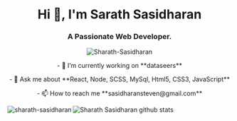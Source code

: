 
<h1 align="center">Hi 👋, I'm Sarath Sasidharan</h1>
<h3 align="center">A Passionate Web Developer.</h3>



<p align="center"> <img src="https://komarev.com/ghpvc/?username=sharath-sasidharan" alt="Sharath-Sasidharan" /> </p>
<p align="center">
- 🔭 I’m currently working on **dataseers**
<p align="center">
- 💬 Ask me about **React, Node, SCSS, MySql, Html5, CSS3, JavaScript**
<p align="center">
- 📫 How to reach me **sasidharansteven@gmail.com**
</p>

<p align="center">


 <a href="https://app.daily.dev/sharath" src="https://api.daily.dev/devcards/d6f631de3574451e89acf74a72f2f84a.png?r=0sz" width="400" alt="Sarath Sasidharan's Dev Card"/></a>
</p>


<p><img align="left" src="https://github-readme-stats.vercel.app/api/top-langs/?username=sharath-sasidharan" alt="sharath-sasidharan" /></p>




![Sharath Sasidharan github stats](https://github-readme-stats.vercel.app/api?username=sharath-sasidharan&show_icons=true&theme=radical)




